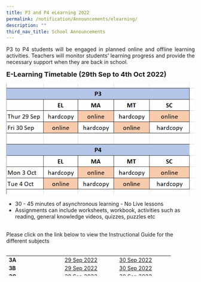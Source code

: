 ```yaml
---
title: P3 and P4 eLearning 2022
permalink: /notification/Announcements/elearning/
description: ""
third_nav_title: School Announcements
---
```


<div style="text-align:justify;">P3 to P4 students will be engaged in planned online and offline learning activities. Teachers will monitor students’ learning progress and provide the necessary support when they are back in school.</div>

<b><font size="4">E-Learning Timetable (29th Sep to 4th Oct 2022)</font></b>

![](/images/Announcement/2022%2009%2027%20lesson.png)

<ul>
<li>30 - 45 minutes of asynchronous learning - No Live lessons</li>
<li>Assignments can include worksheets, workbook, activities such as reading, general knowledge videos, quizzes, puzzles etc</li>
</ul>
<br>Please click on the link below to view the Instructional Guide for the different subjects<br><br>

<table class="ive_eobj_center iveo_table ives_tab_simple3" style="width: 537px; height: 54px;">
<tbody>
<tr>
<td style="width: 135px;"><b>3A</b>
</td>
<td style="width: 132px;"><a href="https://docs.google.com/spreadsheets/d/e/2PACX-1vTkLpBGvyQ492aQLVsR5HhmVboRY9YBlRf9nVfapS0yYdJimlLqdgdy2S4DIJzPdRpGZ0TaKkgRP7Te/pubhtml?gid=1405592880&amp;single=true" target="_blank">29 Sep 2022</a>
</td>
<td style="width: 131px;"><a href="https://docs.google.com/spreadsheets/d/e/2PACX-1vTkLpBGvyQ492aQLVsR5HhmVboRY9YBlRf9nVfapS0yYdJimlLqdgdy2S4DIJzPdRpGZ0TaKkgRP7Te/pubhtml?gid=823912999&amp;single=true" target="_blank">30 Sep 2022</a>
</td>
</tr>
<tr>
<td><b>3B</b>
</td>
<td><a href="https://docs.google.com/spreadsheets/d/e/2PACX-1vQNwVzdaJJ5ZA5fWsQ9sufp8Cu_9hOX-94UDz2bN_xLBg0Baz7PmdrR8uxJwHozBy5Z2ipaFxrxyIS6/pubhtml?gid=1232833177&amp;single=true" target="_blank">29 Sep 2022</a>
</td>
<td><a href="https://docs.google.com/spreadsheets/d/e/2PACX-1vQNwVzdaJJ5ZA5fWsQ9sufp8Cu_9hOX-94UDz2bN_xLBg0Baz7PmdrR8uxJwHozBy5Z2ipaFxrxyIS6/pubhtml?gid=1393949788&amp;single=true" target="_blank">30 Sep 2022</a>
</td>
</tr>
<tr>
<td><b>3C</b>
</td>
<td><a href="https://docs.google.com/spreadsheets/d/e/2PACX-1vSDl4uQ8ywVRGw1uUdZx17cFhb_8sMT284Qfs0yWbyo6sDUZ-7ix063pSgBZPPWPiLl-lo2lJkfS5YY/pubhtml?gid=846706463&amp;single=true" target="_blank">29 Sep 2022</a>
</td>
<td><a href="https://docs.google.com/spreadsheets/d/e/2PACX-1vSDl4uQ8ywVRGw1uUdZx17cFhb_8sMT284Qfs0yWbyo6sDUZ-7ix063pSgBZPPWPiLl-lo2lJkfS5YY/pubhtml?gid=913387620&amp;single=true" target="_blank">30 Sep 2022</a>
</td>
</tr>
<tr>
<td><b>3D</b>
</td>
<td><a href="https://docs.google.com/spreadsheets/d/e/2PACX-1vQOlBLO2jSoPGNXeYbHWSdY5IxpXhCWPFFRgqpz0yvJbG9kqllMfMMBHflfgffzBTNZHJyVOV6YfTkX/pubhtml?gid=1630583570&amp;single=true" target="_blank">29 Sep 2022</a>
</td>
<td><a href="https://docs.google.com/spreadsheets/d/e/2PACX-1vQOlBLO2jSoPGNXeYbHWSdY5IxpXhCWPFFRgqpz0yvJbG9kqllMfMMBHflfgffzBTNZHJyVOV6YfTkX/pubhtml?gid=1575074114&amp;single=true" target="_blank">30 Sep 2022</a>
</td>
</tr>
<tr>
<td><b>4A</b>
</td>
<td><a href="https://docs.google.com/spreadsheets/d/e/2PACX-1vQsk_eqzCAbulQ-TawXGhEd7UVACG-vneKDEmncRXBgnI7J1FTi9A-KIZCWtslDQobr7VEXzwb_6ZEo/pubhtml?gid=327028537&amp;single=true" target="_blank">3 Oct 2022</a>
</td>
<td><a href="https://docs.google.com/spreadsheets/d/e/2PACX-1vQsk_eqzCAbulQ-TawXGhEd7UVACG-vneKDEmncRXBgnI7J1FTi9A-KIZCWtslDQobr7VEXzwb_6ZEo/pubhtml?gid=1976638557&amp;single=true" target="_blank">4 Oct 2022</a>
</td>
</tr>
<tr>
<td><b>4B</b>
</td>
<td><a href="https://docs.google.com/spreadsheets/d/e/2PACX-1vQ7k7O8e-eJNHNSEF41qkN4VES6DmXoBbuUeImvq6feyIrR_RZrkn6aklH6ChWpXYChpLqILwN2Muo_/pubhtml?gid=1695612039&amp;single=true" target="_blank">3 Oct 2022</a>
</td>
<td><a href="https://docs.google.com/spreadsheets/d/e/2PACX-1vQ7k7O8e-eJNHNSEF41qkN4VES6DmXoBbuUeImvq6feyIrR_RZrkn6aklH6ChWpXYChpLqILwN2Muo_/pubhtml?gid=816673365&amp;single=true" target="_blank">4 Oct 2022</a>
</td>
</tr>
<tr>
<td><b>4C</b>
</td>
<td><a href="https://docs.google.com/spreadsheets/d/e/2PACX-1vThI5RQSzXgcjt_BUR56OrHHnIepCNRfjspuRhkuV572gaMitqt1ZoZT8Wqvj9RQiugofO960DYv2tb/pubhtml?gid=507581009&amp;single=true" target="_blank">3 Oct 2022</a>
</td>
<td><a href="https://docs.google.com/spreadsheets/d/e/2PACX-1vThI5RQSzXgcjt_BUR56OrHHnIepCNRfjspuRhkuV572gaMitqt1ZoZT8Wqvj9RQiugofO960DYv2tb/pubhtml?gid=174627808&amp;single=true" target="_blank">4 Oct 2022</a>
</td>
</tr>
<tr>
<td><b>4D</b>
</td>
<td><a href="https://docs.google.com/spreadsheets/d/e/2PACX-1vRcp6vcG3nCZvl_dDPMCLQyL9a5JI4f8dOZEUBsqP6EueTHrmRJr8rkSRBSXeXU2MEiHn1-1rGUB0hO/pubhtml?gid=580826422&amp;single=true" target="_blank">3 Oct 2022</a><a href="https://docs.google.com/spreadsheets/d/e/2PACX-1vQ7k7O8e-eJNHNSEF41qkN4VES6DmXoBbuUeImvq6feyIrR_RZrkn6aklH6ChWpXYChpLqILwN2Muo_/pubhtml" target="_blank"></a>
</td>
<td><a href="https://docs.google.com/spreadsheets/d/e/2PACX-1vRcp6vcG3nCZvl_dDPMCLQyL9a5JI4f8dOZEUBsqP6EueTHrmRJr8rkSRBSXeXU2MEiHn1-1rGUB0hO/pubhtml?gid=612701823&amp;single=true" target="">4 Oct 2022</a><a href="https://docs.google.com/spreadsheets/d/e/2PACX-1vThI5RQSzXgcjt_BUR56OrHHnIepCNRfjspuRhkuV572gaMitqt1ZoZT8Wqvj9RQiugofO960DYv2tb/pubhtml" target="_blank"></a>
</td>
</tr>
</tbody>
</table><br>